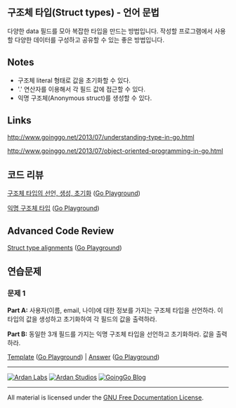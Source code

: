 ## 구조체 타입(Struct types) - 언어 문법

다양한 data 필드를 모아 복잡한 타입을 만드는 방법입니다. 작성할 프로그램에서 사용할 다양한 데이터를 구성하고 공유할 수 있는 좋은 방법입니다.

## Notes

* 구조체 literal 형태로 값을 초기화할 수 있다.
* '.' 연산자를 이용해서 각 필드 값에 접근할 수 있다.
* 익명 구조체(Anonymous struct)를 생성할 수 있다.

## Links

http://www.goinggo.net/2013/07/understanding-type-in-go.html

http://www.goinggo.net/2013/07/object-oriented-programming-in-go.html

## 코드 리뷰

[구조체 타입의 선언, 생성, 초기화](example1/example1.go) ([Go Playground](http://play.golang.org/p/-oeDmu2et8))

[익명 구조체 타입](example2/example2.go) ([Go Playground](http://play.golang.org/p/_xxuE1Ep6U))

## Advanced Code Review

[Struct type alignments](advanced/example1/example1.go) ([Go Playground](http://play.golang.org/p/1CL1ACDipG))

## 연습문제

### 문제 1

**Part A:** 사용자(이름, email, 나이)에 대한 정보를 가지는 구조체 타입을 선언하라. 이 타입의 값을 생성하고 초기화하여 각 필드의 값을 출력하라.

**Part B:** 동일한 3개 필드를 가지는 익명 구조체 타입을 선언하고 초기화하라. 값을 출력하라.

[Template](exercises/template1/template1.go) ([Go Playground](http://play.golang.org/p/ItPe2EEy9X)) | 
[Answer](exercises/exercise1/exercise1.go) ([Go Playground](http://play.golang.org/p/tnn-8hJPUd))

___
[![Ardan Labs](../../00-slides/images/ggt_logo.png)](http://www.ardanlabs.com)
[![Ardan Studios](../../00-slides/images/ardan_logo.png)](http://www.ardanstudios.com)
[![GoingGo Blog](../../00-slides/images/ggb_logo.png)](http://www.goinggo.net)
___
All material is licensed under the [GNU Free Documentation License](https://github.com/ArdanStudios/gotraining/blob/master/LICENSE).
